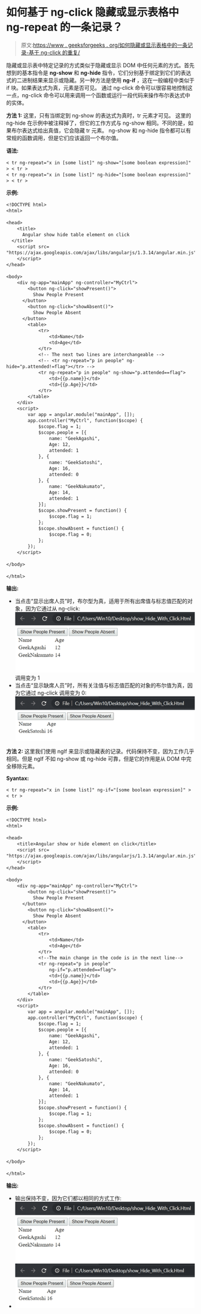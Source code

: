 # 如何基于 ng-click 隐藏或显示表格中 ng-repeat 的一条记录？

> 原文:[https://www . geeksforgeeks . org/如何隐藏或显示表格中的一条记录-基于 ng-click 的重复/](https://www.geeksforgeeks.org/how-to-hide-or-show-one-record-from-an-ng-repeat-within-a-table-based-on-ng-click/)

隐藏或显示表中特定记录的方式类似于隐藏或显示 DOM 中任何元素的方式。首先想到的基本指令是 **ng-show** 和 **ng-hide** 指令，它们分别基于绑定到它们的表达式的二进制结果来显示或隐藏。另一种方法是使用
**ng-if** ，这在一般编程中类似于 if 块。如果表达式为真，元素是否可见。
通过 ng-click 命令可以很容易地控制这一点，ng-click 命令可以用来调用一个函数或运行一段代码来操作布尔表达式中的实体。

**方法 1:** 这里，只有当绑定到 ng-show 的表达式为真时，tr 元素才可见。
这里的 ng-hide 在示例中被注释掉了，但它的工作方式与 ng-show 相同。不同的是，如果布尔表达式给出真值，它会隐藏 tr 元素。
ng-show 和 ng-hide 指令都可以有常规的函数调用，但是它们应该返回一个布尔值。

**语法:**

```
< tr ng-repeat="x in [some list]" ng-show="[some boolean expression]" > < tr >
< tr ng-repeat="x in [some list]" ng-hide="[some boolean expression]" > < tr >

```

**示例:**

```
<!DOCTYPE html>
<html>

<head>
    <title>
      Angular show hide table element on click
  </title>
    <script src=
"https://ajax.googleapis.com/ajax/libs/angularjs/1.3.14/angular.min.js">
    </script>
</head>

<body>
    <div ng-app="mainApp" ng-controller="MyCtrl">
        <button ng-click="showPresent()">
          Show People Present
      </button>
        <button ng-click="showAbsent()">
          Show People Absent
      </button>
        <table>
            <tr>
                <td>Name</td>
                <td>Age</td>
            </tr>
            <!-- The next two lines are interchangeable -->
            <!-- <tr ng-repeat="p in people" ng-hide="p.attended!=flag"></tr> -->
            <tr ng-repeat="p in people" ng-show="p.attended==flag">
                <td>{{p.name}}</td>
                <td>{{p.Age}}</td>
            </tr>
        </table>
    </div>
    <script>
        var app = angular.module("mainApp", []);
        app.controller("MyCtrl", function($scope) {
            $scope.flag = 1;
            $scope.people = [{
                name: "GeekAgashi",
                Age: 12,
                attended: 1
            }, {
                name: "GeekSatoshi",
                Age: 16,
                attended: 0
            }, {
                name: "GeekNakumato",
                Age: 14,
                attended: 1
            }];
            $scope.showPresent = function() {
                $scope.flag = 1;
            };
            $scope.showAbsent = function() {
                $scope.flag = 0;
            };
        });
    </script>

</body>

</html>
```

**输出:**

*   当点击“显示出席人员”时，布尔型为真，适用于所有出席值与标志值匹配的对象，因为它通过从 ng-click:
    ![](img/0cacd1e95ad28485edc62219e595e3fb.png)调用变为 1
*   当点击“显示缺席人员”时，所有关注值与标志值匹配的对象的布尔值为真，因为它通过 ng-click 调用变为 0:
    ![](img/eb04f87fcdff9b8dd2ff69a7b78249d4.png)

**方法 2:** 这里我们使用 ngIf 来显示或隐藏表的记录。代码保持不变，因为工作几乎相同。但是 ngIf 不如 ng-show 或 ng-hide 可靠，但是它的作用是从 DOM 中完全移除元素。

**Syantax:**

```
< tr ng-repeat="x in [some list]" ng-if="[some boolean expression]" > < tr >
```

**示例:**

```
<!DOCTYPE html>
<html>

<head>
    <title>Angular show or hide element on click</title>
    <script src=
"https://ajax.googleapis.com/ajax/libs/angularjs/1.3.14/angular.min.js">
    </script>
</head>

<body>
    <div ng-app="mainApp" ng-controller="MyCtrl">
        <button ng-click="showPresent()">
          Show People Present
      </button>
        <button ng-click="showAbsent()">
          Show People Absent
      </button>
        <table>
            <tr>
                <td>Name</td>
                <td>Age</td>
            </tr>
            <!--The main change in the code is in the next line-->
            <tr ng-repeat="p in people"
                ng-if="p.attended==flag">
                <td>{{p.name}}</td>
                <td>{{p.Age}}</td>
            </tr>
        </table>
    </div>
    <script>
        var app = angular.module("mainApp", []);
        app.controller("MyCtrl", function($scope) {
            $scope.flag = 1;
            $scope.people = [{
                name: "GeekAgashi",
                Age: 12,
                attended: 1
            }, {
                name: "GeekSatoshi",
                Age: 16,
                attended: 0
            }, {
                name: "GeekNakumato",
                Age: 14,
                attended: 1
            }];
            $scope.showPresent = function() {
                $scope.flag = 1;
            };
            $scope.showAbsent = function() {
                $scope.flag = 0;
            };
        });
    </script>

</body>

</html>
```

**输出:**

*   输出保持不变，因为它们都以相同的方式工作:
    ![](img/0cacd1e95ad28485edc62219e595e3fb.png)
*   ![](img/eb04f87fcdff9b8dd2ff69a7b78249d4.png)